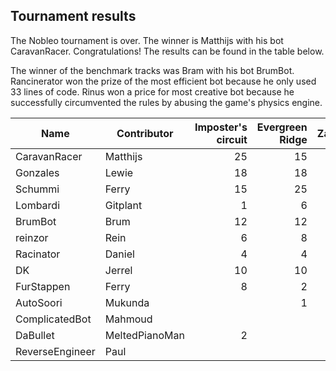 ## Tournament results

The Nobleo tournament is over.
The winner is Matthijs with his bot CaravanRacer.
Congratulations!
The results can be found in the table below.

The winner of the benchmark tracks was Bram with his bot BrumBot.
Rancinerator won the prize of the most efficient bot because he only used 33 lines of code.
Rinus won a price for most creative bot because he successfully circumvented the rules by abusing the game's physics
engine.

| Name            | Contributor    | Imposter's circuit | Evergreen Ridge | Zandvoort | Total |
|-----------------|----------------|-------------------:|----------------:|----------:|------:|
| CaravanRacer    | Matthijs       |                 25 |              15 |        25 |    65 |
| Gonzales        | Lewie          |                 18 |              18 |        12 |    48 |
| Schummi         | Ferry          |                 15 |              25 |           |    40 |
| Lombardi        | Gitplant       |                  1 |               6 |        18 |    25 |
| BrumBot         | Brum           |                 12 |              12 |           |    24 |
| reinzor         | Rein           |                  6 |               8 |        10 |    24 |
| Racinator       | Daniel         |                  4 |               4 |        15 |    23 |
| DK              | Jerrel         |                 10 |              10 |         2 |    22 |
| FurStappen      | Ferry          |                  8 |               2 |           |    10 |
| AutoSoori       | Mukunda        |                    |               1 |         6 |     7 |
| ComplicatedBot  | Mahmoud        |                    |                 |         4 |     4 |
| DaBullet        | MeltedPianoMan |                  2 |                 |         1 |     3 |
| ReverseEngineer | Paul           |                    |                 |           |     0 |
